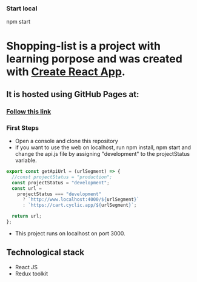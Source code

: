 ### Start local
npm start

# Shopping-list is a project with learning porpose and was created with [Create React App](https://github.com/lucesitaliss/shopping-list).

## It is hosted using GitHub Pages at:

### [Follow this link](https://lucesitaliss.github.io/shopping-list/)

### First Steps

- Open a console and clone this repository
- if you want to use the web on localhost, run npm install, npm start and change the api.js file by assigning "development" to the projectStatus variable.

```Javascript
export const getApiUrl = (urlSegment) => {
  //const projectStatus = "production";
  const projectStatus = "development";
  const url =
    projectStatus === "development"
      ? `http://www.localhost:4000/${urlSegment}`
      : `https://cart.cyclic.app/${urlSegment}`;

  return url;
};
```

- This project runs on localhost on port 3000.

## Technological stack

- React JS
- Redux toolkit
